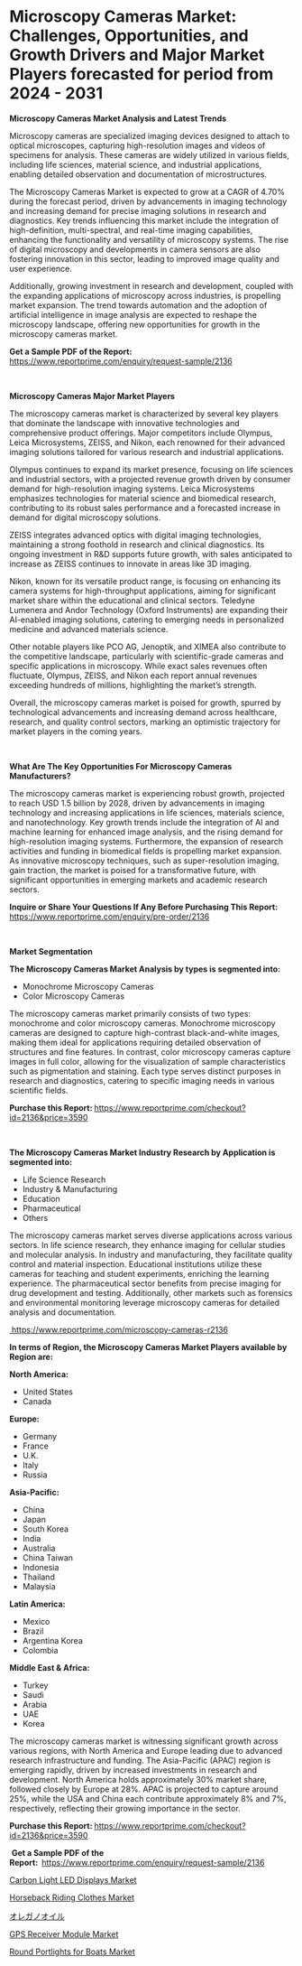 <p><h1>Microscopy Cameras Market: Challenges, Opportunities, and Growth Drivers and Major Market Players forecasted for period from 2024 - 2031</h1></p><p><strong>Microscopy Cameras Market Analysis and Latest Trends</strong></p>
<p><p>Microscopy cameras are specialized imaging devices designed to attach to optical microscopes, capturing high-resolution images and videos of specimens for analysis. These cameras are widely utilized in various fields, including life sciences, material science, and industrial applications, enabling detailed observation and documentation of microstructures.</p><p>The Microscopy Cameras Market is expected to grow at a CAGR of 4.70% during the forecast period, driven by advancements in imaging technology and increasing demand for precise imaging solutions in research and diagnostics. Key trends influencing this market include the integration of high-definition, multi-spectral, and real-time imaging capabilities, enhancing the functionality and versatility of microscopy systems. The rise of digital microscopy and developments in camera sensors are also fostering innovation in this sector, leading to improved image quality and user experience.</p><p>Additionally, growing investment in research and development, coupled with the expanding applications of microscopy across industries, is propelling market expansion. The trend towards automation and the adoption of artificial intelligence in image analysis are expected to reshape the microscopy landscape, offering new opportunities for growth in the microscopy cameras market.</p></p>
<p><strong>Get a Sample PDF of the Report:&nbsp;</strong> <a href="https://www.reportprime.com/enquiry/request-sample/2136">https://www.reportprime.com/enquiry/request-sample/2136</a></p>
<p>&nbsp;</p>
<p><strong>Microscopy Cameras Major Market Players</strong></p>
<p><p>The microscopy cameras market is characterized by several key players that dominate the landscape with innovative technologies and comprehensive product offerings. Major competitors include Olympus, Leica Microsystems, ZEISS, and Nikon, each renowned for their advanced imaging solutions tailored for various research and industrial applications.</p><p>Olympus continues to expand its market presence, focusing on life sciences and industrial sectors, with a projected revenue growth driven by consumer demand for high-resolution imaging systems. Leica Microsystems emphasizes technologies for material science and biomedical research, contributing to its robust sales performance and a forecasted increase in demand for digital microscopy solutions.</p><p>ZEISS integrates advanced optics with digital imaging technologies, maintaining a strong foothold in research and clinical diagnostics. Its ongoing investment in R&D supports future growth, with sales anticipated to increase as ZEISS continues to innovate in areas like 3D imaging.</p><p>Nikon, known for its versatile product range, is focusing on enhancing its camera systems for high-throughput applications, aiming for significant market share within the educational and clinical sectors. Teledyne Lumenera and Andor Technology (Oxford Instruments) are expanding their AI-enabled imaging solutions, catering to emerging needs in personalized medicine and advanced materials science.</p><p>Other notable players like PCO AG, Jenoptik, and XIMEA also contribute to the competitive landscape, particularly with scientific-grade cameras and specific applications in microscopy. While exact sales revenues often fluctuate, Olympus, ZEISS, and Nikon each report annual revenues exceeding hundreds of millions, highlighting the market’s strength.</p><p>Overall, the microscopy cameras market is poised for growth, spurred by technological advancements and increasing demand across healthcare, research, and quality control sectors, marking an optimistic trajectory for market players in the coming years.</p></p>
<p>&nbsp;</p>
<p><strong>What Are The Key Opportunities For Microscopy Cameras Manufacturers?</strong></p>
<p><p>The microscopy cameras market is experiencing robust growth, projected to reach USD 1.5 billion by 2028, driven by advancements in imaging technology and increasing applications in life sciences, materials science, and nanotechnology. Key growth trends include the integration of AI and machine learning for enhanced image analysis, and the rising demand for high-resolution imaging systems. Furthermore, the expansion of research activities and funding in biomedical fields is propelling market expansion. As innovative microscopy techniques, such as super-resolution imaging, gain traction, the market is poised for a transformative future, with significant opportunities in emerging markets and academic research sectors.</p></p>
<p><strong>Inquire or Share Your Questions If Any Before Purchasing This Report:</strong> <a href="https://www.reportprime.com/enquiry/pre-order/2136">https://www.reportprime.com/enquiry/pre-order/2136</a></p>
<p>&nbsp;</p>
<p><strong>Market Segmentation</strong></p>
<p><strong>The Microscopy Cameras Market Analysis by types is segmented into:</strong></p>
<p><ul><li>Monochrome Microscopy Cameras</li><li>Color Microscopy Cameras</li></ul></p>
<p><p>The microscopy cameras market primarily consists of two types: monochrome and color microscopy cameras. Monochrome microscopy cameras are designed to capture high-contrast black-and-white images, making them ideal for applications requiring detailed observation of structures and fine features. In contrast, color microscopy cameras capture images in full color, allowing for the visualization of sample characteristics such as pigmentation and staining. Each type serves distinct purposes in research and diagnostics, catering to specific imaging needs in various scientific fields.</p></p>
<p><strong>Purchase this Report:&nbsp;</strong><a href="https://www.reportprime.com/checkout?id=2136&price=3590">https://www.reportprime.com/checkout?id=2136&price=3590</a></p>
<p>&nbsp;</p>
<p><strong>The Microscopy Cameras Market Industry Research by Application is segmented into:</strong></p>
<p><ul><li>Life Science Research</li><li>Industry & Manufacturing</li><li>Education</li><li>Pharmaceutical</li><li>Others</li></ul></p>
<p><p>The microscopy cameras market serves diverse applications across various sectors. In life science research, they enhance imaging for cellular studies and molecular analysis. In industry and manufacturing, they facilitate quality control and material inspection. Educational institutions utilize these cameras for teaching and student experiments, enriching the learning experience. The pharmaceutical sector benefits from precise imaging for drug development and testing. Additionally, other markets such as forensics and environmental monitoring leverage microscopy cameras for detailed analysis and documentation.</p></p>
<p><a href="https://www.reportprime.com/microscopy-cameras-r2136">&nbsp;https://www.reportprime.com/microscopy-cameras-r2136</a></p>
<p><strong>In terms of Region, the Microscopy Cameras Market Players available by Region are:</strong></p>
<p>
    <p> <strong> North America: </strong>
        <ul>
            <li>United States</li>
            <li>Canada</li>
        </ul>
        </p> 
    <p> <strong> Europe: </strong>
        <ul>
            <li>Germany</li>
            <li>France</li>
            <li>U.K.</li>
            <li>Italy</li>
            <li>Russia</li>
        </ul>
        </p> 
    <p> <strong> Asia-Pacific: </strong>
        <ul>
            <li>China</li>
            <li>Japan</li>
            <li>South Korea</li>
            <li>India</li>
            <li>Australia</li>
            <li>China Taiwan</li>
            <li>Indonesia</li>
            <li>Thailand</li>
            <li>Malaysia</li>
        </ul>
        </p> 
    <p> <strong> Latin America: </strong>
        <ul>
            <li>Mexico</li>
            <li>Brazil</li>
            <li>Argentina Korea</li>
            <li>Colombia</li>
        </ul>
        </p> 
    <p> <strong> Middle East & Africa: </strong>
        <ul>
            <li>Turkey</li>
            <li>Saudi</li>
            <li>Arabia</li>
            <li>UAE</li>
            <li>Korea</li>
        </ul>
    </p>
    </p>
<p><p>The microscopy cameras market is witnessing significant growth across various regions, with North America and Europe leading due to advanced research infrastructure and funding. The Asia-Pacific (APAC) region is emerging rapidly, driven by increased investments in research and development. North America holds approximately 30% market share, followed closely by Europe at 28%. APAC is projected to capture around 25%, while the USA and China each contribute approximately 8% and 7%, respectively, reflecting their growing importance in the sector.</p></p>
<p><strong>Purchase this Report: </strong><a href="https://www.reportprime.com/checkout?id=2136&price=3590">https://www.reportprime.com/checkout?id=2136&price=3590</a></p>
<p>&nbsp;<strong>Get a Sample PDF of the Report:&nbsp;&nbsp;</strong><a href="https://www.reportprime.com/enquiry/request-sample/2136">https://www.reportprime.com/enquiry/request-sample/2136</a></p>
<p><strong></strong></p>
<p><p><a href="https://medium.com/@raygrimes99/carbon-light-led-displays-market-trends-and-strategic-market-insights-2024-2031-08896e7f8249">Carbon Light LED Displays Market</a></p><p><a href="https://www.linkedin.com/pulse/horseback-riding-clothes-market-industry-trends-forecast-ethvf?trackingId=5A5kwFoJTze303AFrc8Rag%3D%3D">Horseback Riding Clothes Market</a></p><p><a href="https://medium.com/@johnson154chris/2024%E5%B9%B4%E3%81%8B%E3%82%892031%E5%B9%B4%E3%81%BE%E3%81%A7%E3%81%AE%E3%82%AA%E3%83%AC%E3%82%AC%E3%83%8E%E3%82%AA%E3%82%A4%E3%83%AB%E5%B8%82%E5%A0%B4%E3%81%AE%E6%88%90%E9%95%B7%E8%A6%8B%E9%80%9A%E3%81%97-%E5%B9%B4%E5%B9%B3%E5%9D%87%E6%88%90%E9%95%B7%E7%8E%87-cagr-7-3-%E3%82%92%E4%BA%88%E6%B8%AC%E3%81%97-%E3%82%A2%E3%83%97%E3%83%AA%E3%82%B1%E3%83%BC%E3%82%B7%E3%83%A7%E3%83%B3%E5%88%A5-%E5%9C%B0%E5%9F%9F%E5%88%A5%E3%81%AE%E3%83%88%E3%83%AC%E3%83%B3%E3%83%89%E5%88%86%E6%9E%90%E3%81%A8%E5%8F%8E%E7%9B%8A%E3%82%92%E5%90%AB%E3%82%80-8cbc5ac86705">オレガノオイル</a></p><p><a href="https://www.linkedin.com/pulse/driving-factors-behind-gps-receiver-module-market-trends-applications-w3y9e?trackingId=TV4jJL5iSQacp64hCAdXQA%3D%3D">GPS Receiver Module Market</a></p><p><a href="https://medium.com/@siregarjefri23_12225/round-portlights-for-boats-market-outlook-and-forecast-from-2024-to-2031-82c74d0a5ab3">Round Portlights for Boats Market</a></p></p>